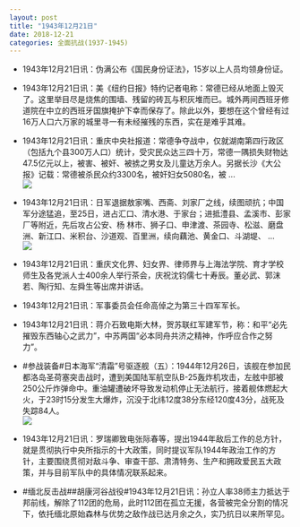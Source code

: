 ```yaml
---
layout: post
title: "1943年12月21日"
date: 2018-12-21
categories: 全面抗战(1937-1945)
---
```


<meta name="referrer" content="no-referrer" />

- 1943年12月21日讯：伪满公布《国民身份证法》，15岁以上人员均领身份证。 

- 1943年12月21日讯：美《纽约日报》特约记者电称：常德已经从地面上毁灭了。这里举目尽是烧焦的围墙、残留的砖瓦与积灰堆而已。城外两间西班牙修道院在中立的西班牙国旗掩护下幸而保存了。除此以外，要想在这个曾经有过16万人口六万家的城里寻一有未经摧残的东西，实在是难乎其难。 

- 1943年12月21日讯：重庆中央社报道：常德争夺战中，仅就湖南第四行政区（包括九个县300万人口）统计，受灾民众达三四十万，常德一隅损失财物达47.5亿元以上，被害、被奸、被掳之男女及儿童达万余人。另据长沙《大公报》记载：常德被杀民众约3300名，被奸妇女5080名，被 ... <br/><img src="https://wx4.sinaimg.cn/large/aca367d8ly1fyemakhqccj20c80bx74i.jpg" />

- 1943年12月21日讯：日军退据敖家嘴、西斋、刘家厂之线，续图顽抗；中国军分途猛追，至25日，进占汇口、清水港、于家台；进抵澧县、孟溪市、彭家厂等附近，先后攻占公安、杨 林市、狮子口、申津渡、茶园寺、松滋、磨盘洲、新江口、米积台、沙道观、百里洲，续向藕池、黄金口、斗湖堤、 ... <br/><img src="https://wx2.sinaimg.cn/large/aca367d8ly1fyekk40jy8j20c8090dfv.jpg" />

- 1943年12月21日讯：重庆文化界、妇女界、律师界与上海法学院、育才学校师生及各党派人士400余人举行茶会，庆祝沈钧儒七十寿辰。董必武、郭沫若、陶行知、左舜生等出席并讲话。 

- 1943年12月21日讯：军事委员会任命高倬之为第三十四军军长。 

- 1943年12月21日讯：蒋介石致电斯大林，贺苏联红军建军节，称：和平“必先摧毁东西轴心之武力”，中苏两国“必本同舟共济之精神，作呼应合作之努力”。 

- #参战装备#日本海军“清霜”号驱逐舰（五）：1944年12月26日，该舰在参加民都洛岛圣荷塞突击战时，遭到美国陆军航空队B-25轰炸机攻击，左舷中部被250公斤炸弹命中。重油罐遭破坏导致发动机停止无法航行，接着舰体燃起大火，于23时15分发生大爆炸，沉没于北纬12度38分东经120度43分，战死及失踪84人。 <br/><img src="https://wx3.sinaimg.cn/large/aca367d8ly1fye4ybgv6zj20db07w0u5.jpg" />

- 1943年12月21日讯：罗瑞卿致电张际春等，提出1944年敌后工作的总方针，就是贯彻执行中央所指示的十大政策，同时提议军队1944年政治工作的方针，主要围绕贯彻对敌斗争、审查干部、肃清特务、生产和拥政爱民五大政策，并与目前军队中的具体情况联系起来。 

- #缅北反击战##胡康河谷战役#1943年12月21日讯：孙立人率38师主力抵达于邦前线，解除了112团的危局，此时112团在孤立无援，各营被完全分割的情况下，依托缅北原始森林与优势之敌作战已达月余之久，实乃抗日以来所罕见。 

